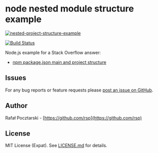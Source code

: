 node nested module structure example 
====================================

[![nested-project-structure-example](https://nodei.co/npm/nested-project-structure-example.png?compact=true)](https://www.npmjs.com/package/nested-project-structure-example)

[![Build Status](https://travis-ci.org/rsp/node-nested-project-structure-example.svg?branch=master)](https://travis-ci.org/rsp/node-nested-project-structure-example)

Node.js example for a Stack Overflow answer:

* [npm package.json main and project structure](https://stackoverflow.com/a/39743889/613198)

Issues
------
For any bug reports or feature requests please
[post an issue on GitHub](https://github.com/rsp/node-nested-project-structure-example/issues).

Author
------
Rafał Pocztarski - [https://github.com/rsp](https://github.com/rsp)

License
-------
MIT License (Expat). See [LICENSE.md](LICENSE.md) for details.
